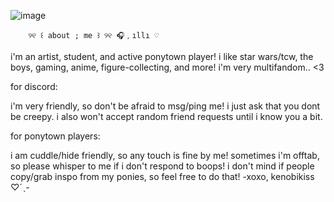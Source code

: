 ![image](https://github.com/user-attachments/assets/41afbcdf-9463-4f66-8c9d-326cec11dfa9)

        ୨୧ ꒰ about ; me ꒱ ୨୧ 🎧﹐ıllı ♡
i'm an artist, student, and active ponytown player!
i like star wars/tcw, the boys, gaming, anime, figure-collecting, and more! i'm very multifandom.. <3

for discord:

i'm very friendly, so don't be afraid to msg/ping me! i just ask that you dont be creepy. i also won't accept random friend requests until i know you a bit.

for ponytown players:

i am cuddle/hide friendly, so any touch is fine by me! sometimes i'm offtab, so please whisper to me if i don't respond to boops! i don't mind if people copy/grab inspo from my ponies, so feel free to do that!
           -xoxo, kenobikiss  ♡ˊˎ-


‍
